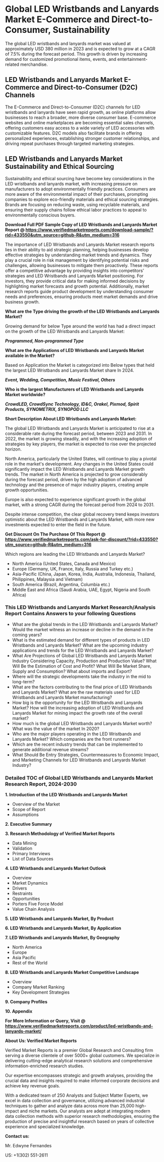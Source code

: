 <h1>Global LED Wristbands and Lanyards Market E-Commerce and Direct-to-Consumer, Sustainability</h1><p class=""><p>The global LED wristbands and lanyards market was valued at approximately USD 380 million in 2023 and is expected to grow at a CAGR of 7.5% during the forecast period. This growth is driven by increasing demand for customized promotional items, events, and entertainment-related merchandise.</p><h2>LED Wristbands and Lanyards Market E-Commerce and Direct-to-Consumer (D2C) Channels</h2><p>The E-Commerce and Direct-to-Consumer (D2C) channels for LED wristbands and lanyards have seen rapid growth, as online platforms allow businesses to reach a broader, more diverse consumer base. E-commerce websites and online marketplaces are becoming essential sales channels, offering customers easy access to a wide variety of LED accessories with customizable features. D2C models also facilitate brands in offering personalized experiences, establishing stronger customer relationships, and driving repeat purchases through targeted marketing strategies.</p><h2>LED Wristbands and Lanyards Market Sustainability and Ethical Sourcing</h2><p>Sustainability and ethical sourcing have become key considerations in the LED wristbands and lanyards market, with increasing pressure on manufacturers to adopt environmentally friendly practices. Consumers are more aware of the environmental impact of their purchases, prompting companies to explore eco-friendly materials and ethical sourcing strategies. Brands are focusing on reducing waste, using recyclable materials, and ensuring their supply chains follow ethical labor practices to appeal to environmentally conscious buyers.</p></p><p class=""><strong>Download Full PDF Sample Copy of LED Wristbands and Lanyards Market Report @ <a href="https://www.verifiedmarketreports.com/download-sample/?rid=433550&utm_source=github-R&utm_medium=316" target="_blank">https://www.verifiedmarketreports.com/download-sample/?rid=433550&utm_source=github-R&utm_medium=316</a></strong></p><p>The importance of&nbsp;LED Wristbands and Lanyards Market research reports lies in their ability to aid strategic planning, helping businesses develop effective strategies by understanding market trends and dynamics. They play a crucial role in risk management by identifying potential risks and challenges, allowing businesses to mitigate them proactively. These reports offer a competitive advantage by providing insights into competitors' strategies and LED Wristbands and Lanyards Market positioning. For investors, they provide critical data for making informed decisions by highlighting market forecasts and growth potential. Additionally, market research reports guide product development by understanding consumer needs and preferences, ensuring products meet market demands and drive business growth.</p><p><strong>What are the&nbsp;Type driving the growth of the LED Wristbands and Lanyards Market?</strong></p><p id="" class="">Growing demand for below Type around the world has had a direct impact on the growth of the LED Wristbands and Lanyards Market:</p><p class=""><em><strong>Programmed, Non-programmed Type</strong></em></p><p class=""><strong>What are the&nbsp;Applications&nbsp;of LED Wristbands and Lanyards Market available in the Market?</strong></p><p id="" class="">Based on Application the Market is categorized into Below types that held the largest LED Wristbands and Lanyards Market share In 2024.</p><p class=""><em><strong>Event, Wedding, Competition, Music Festival, Others</strong></em></p><p class=""><strong>Who is the largest Manufacturers of LED Wristbands and Lanyards Market worldwide?</strong></p><p><em><strong>CrowdLED, CrowdSync Technology, ID&C, Orakel, Pixmod, Spirit Products, SYNOMETRIX, SYNOPOD LLC</strong></em></p><p id="" class=""><strong>Short Description About LED Wristbands and Lanyards Market:</strong></p><p>The global LED Wristbands and Lanyards Market is anticipated to rise at a considerable rate during the forecast period, between 2023 and 2031. In 2022, the market is growing steadily, and with the increasing adoption of strategies by key players, the market is expected to rise over the projected horizon.</p><p>North America, particularly the United States, will continue to play a pivotal role in the market's development. Any changes in the United States could significantly impact the LED Wristbands and Lanyards Market growth trends. The market in North America is projected to grow considerably during the forecast period, driven by the high adoption of advanced technology and the presence of major industry players, creating ample growth opportunities.</p><p>Europe is also expected to experience significant growth in the global market, with a strong CAGR during the forecast period from 2024 to 2031.</p><p>Despite intense competition, the clear global recovery trend keeps investors optimistic about the LED Wristbands and Lanyards Market, with more new investments expected to enter the field in the future.</p><p id="" class=""><strong>Get Discount On The Purchase Of This Report @ <a href="https://www.verifiedmarketreports.com/ask-for-discount/?rid=433550?utm_source=github-R&utm_medium=316" target="_blank">https://www.verifiedmarketreports.com/ask-for-discount/?rid=433550?utm_source=github-R&utm_medium=316</a></strong></p><p class="">Which regions are leading the LED Wristbands and Lanyards Market?</p><ul><li>North America (United States, Canada and Mexico)</li><li>Europe (Germany, UK, France, Italy, Russia and Turkey etc.)</li><li>Asia-Pacific (China, Japan, Korea, India, Australia, Indonesia, Thailand, Philippines, Malaysia and Vietnam)</li><li>South America (Brazil, Argentina, Columbia etc.)</li><li>Middle East and Africa (Saudi Arabia, UAE, Egypt, Nigeria and South Africa)</li></ul><h3 id="" class="">This LED Wristbands and Lanyards Market Research/Analysis Report Contains Answers to your following Questions</h3><ul><li>What are the global trends in the LED Wristbands and Lanyards Market? Would the market witness an increase or decline in the demand in the coming years?</li><li>What is the estimated demand for different types of products in LED Wristbands and Lanyards Market? What are the upcoming industry applications and trends for the LED Wristbands and Lanyards Market?</li><li>What Are Projections of Global LED Wristbands and Lanyards Market Industry Considering Capacity, Production and Production Value? What Will Be the Estimation of Cost and Profit? What Will Be Market Share, Supply and Consumption? What about imports and Export?</li><li>Where will the strategic developments take the industry in the mid to long-term?</li><li>What are the factors contributing to the final price of LED Wristbands and Lanyards Market? What are the raw materials used for LED Wristbands and Lanyards Market manufacturing?</li><li>How big is the opportunity for the LED Wristbands and Lanyards Market? How will the increasing adoption of LED Wristbands and Lanyards Market for mining impact the growth rate of the overall market?</li><li>How much is the global LED Wristbands and Lanyards Market worth? What was the value of the market In 2020?</li><li>Who are the major players operating in the LED Wristbands and Lanyards Market? Which companies are the front runners?</li><li>Which are the recent industry trends that can be implemented to generate additional revenue streams?</li><li>What Should Be Entry Strategies, Countermeasures to Economic Impact, and Marketing Channels for LED Wristbands and Lanyards Market Industry?</li></ul><h3 id="" class="">Detailed TOC of Global LED Wristbands and Lanyards Market Research Report, 2024-2030</h3><p id="" class=""><strong>1. Introduction of the LED Wristbands and Lanyards Market</strong></p><ul><li>Overview of the Market</li><li>Scope of Report</li><li>Assumptions</li></ul><p id="" class=""><strong>2. Executive Summary</strong></p><p id="" class=""><strong>3. Research Methodology of Verified Market Reports</strong></p><ul><li>Data Mining</li><li>Validation</li><li>Primary Interviews</li><li>List of Data Sources</li></ul><p id="" class=""><strong>4. LED Wristbands and Lanyards Market Outlook</strong></p><ul><li>Overview</li><li>Market Dynamics</li><li>Drivers</li><li>Restraints</li><li>Opportunities</li><li>Porters Five Force Model</li><li>Value Chain Analysis</li></ul><p id="" class=""><strong>5. LED Wristbands and Lanyards Market, By Product</strong></p><p id="" class=""><strong>6. LED Wristbands and Lanyards Market, By Application</strong></p><p id="" class=""><strong>7. LED Wristbands and Lanyards Market, By Geography</strong></p><ul><li>North America</li><li>Europe</li><li>Asia Pacific</li><li>Rest of the World</li></ul><p id="" class=""><strong>8. LED Wristbands and Lanyards Market Competitive Landscape</strong></p><ul><li>Overview</li><li>Company Market Ranking</li><li>Key Development Strategies</li></ul><p id="" class=""><strong>9. Company Profiles</strong></p><p id="" class=""><strong>10. Appendix</strong></p><p id="" class=""><strong>For More Information or Query, Visit @ <a href="https://www.verifiedmarketreports.com/product/led-wristbands-and-lanyards-market/" target="_blank">https://www.verifiedmarketreports.com/product/led-wristbands-and-lanyards-market/</a></strong></p><p id="" class=""><strong>About Us: Verified Market Reports</strong></p><p id="" class="">Verified Market Reports is a premier Global Research and Consulting firm serving a diverse clientele of over 5000+ global customers. We specialize in delivering cutting-edge analytical research solutions and comprehensive information-enriched research studies.</p><p id="" class="">Our expertise encompasses strategic and growth analyses, providing the crucial data and insights required to make informed corporate decisions and achieve key revenue goals.</p><p id="" class="">With a dedicated team of 250 Analysts and Subject Matter Experts, we excel in data collection and governance, utilizing advanced industrial techniques to gather and analyze data across more than 25,000 high-impact and niche markets. Our analysts are adept at integrating modern data collection methods with superior research methodologies, ensuring the production of precise and insightful research based on years of collective experience and specialized knowledge.</p><p id="" class=""><strong>Contact us:</strong></p><p id="" class="">Mr. Edwyne Fernandes</p><p id="" class="">US: +1(302) 551-2611</p>